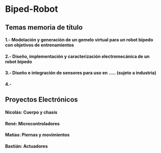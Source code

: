 # Biped-Robot
## Temas memoria de título
#### 1.- Modelación y generación de un gemelo virtual para un robot bípedo con objetivos de entrenamientos
#### 2.- Diseño, implementación y caracterización electromecánica de un robot bípedo
#### 3.- Diseño e integración de sensores para uso en ..... (sujeto a industria)
#### 4.- 
## Proyectos Electrónicos
#### Nicolás: Cuerpo y chasis
#### René: Microcontroladores
#### Matías: Piernas y movimientos
#### Bastián: Actuadores
